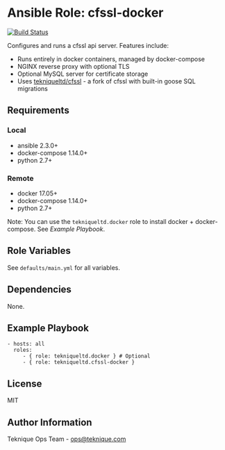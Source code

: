 Ansible Role: cfssl-docker
=========

[![Build Status](https://travis-ci.org/tekniqueltd/ansible-role-cfssl-docker.svg?branch=master)](https://travis-ci.org/tekniqueltd/ansible-role-cfssl-docker)

Configures and runs a cfssl api server. Features include:

- Runs entirely in docker containers, managed by docker-compose
- NGINX reverse proxy with optional TLS
- Optional MySQL server for certificate storage
- Uses [tekniqueltd/cfssl](https://github.com/tekniqueltd/cfssl) - a fork of cfssl with built-in goose SQL migrations

Requirements
------------

### Local

- ansible 2.3.0+
- docker-compose 1.14.0+
- python 2.7+

### Remote

- docker 17.05+
- docker-compose 1.14.0+
- python 2.7+

Note: You can use the `tekniqueltd.docker` role to install docker + docker-compose. See _Example Playbook_.

Role Variables
--------------

See `defaults/main.yml` for all variables.

Dependencies
------------

None.

Example Playbook
----------------

    - hosts: all
      roles:
         - { role: tekniqueltd.docker } # Optional
         - { role: tekniqueltd.cfssl-docker }

License
-------

MIT

Author Information
------------------

Teknique Ops Team - <ops@teknique.com>

